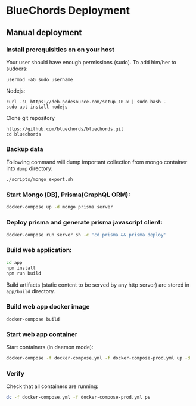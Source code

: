 # BlueChords Deployment


## Manual deployment

### Install prerequisities on on your host

Your user should have enough permissions (sudo). To add him/her to sudoers:
```
usermod -aG sudo username
```

Nodejs:
```
curl -sL https://deb.nodesource.com/setup_10.x | sudo bash -
sudo apt install nodejs
```

Clone git repository
```
https://github.com/bluechords/bluechords.git
cd bluechords
```

### Backup data

Following command will dump important collection from mongo container into `dump` directory:

```sh
./scripts/mongo_export.sh
```

### Start Mongo (DB), Prisma(GraphQL ORM):

```sh
docker-compose up -d mongo prisma server
```

### Deploy prisma and generate prisma javascript client:

```sh
docker-compose run server sh -c 'cd prisma && prisma deploy'
```

### Build web application:

```sh
cd app
npm install
npm run build
```

Build artifacts (static content to be served by any http server) are stored
in `app/build` directory.

### Build web app docker image

```
docker-compose build
```

### Start web app container

Start containers (in daemon mode):
```sh
docker-compose -f docker-compose.yml -f docker-compose-prod.yml up -d
```

### Verify

Check that all containers are running:
```sh
dc -f docker-compose.yml -f docker-compose-prod.yml ps
```

